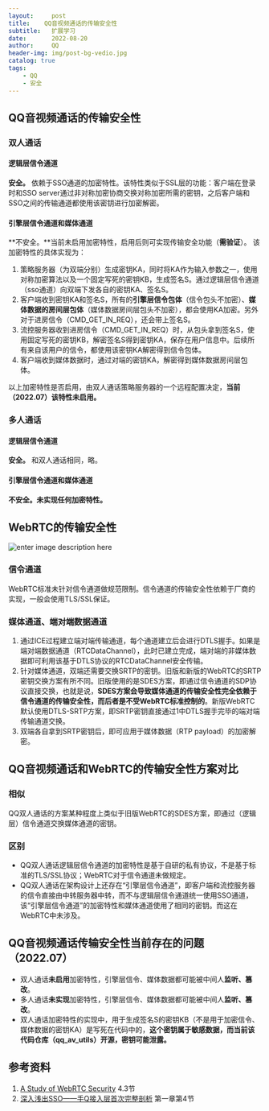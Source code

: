 ```yaml
---
layout:     post
title:    QQ音视频通话的传输安全性
subtitle:   扩展学习
date:       2022-08-20
author:     QQ
header-img: img/post-bg-vedio.jpg
catalog: true
tags:
    - QQ
    - 安全
---
```



## QQ音视频通话的传输安全性

### 双人通话

#### 逻辑层信令通道

**安全。**
依赖于SSO通道的加密特性。该特性类似于SSL层的功能：客户端在登录时和SSO server通过非对称加密协商交换对称加密所需的密钥，之后客户端和SSO之间的传输通道都使用该密钥进行加密解密。

#### 引擎层信令通道和媒体通道

**不安全。**当前未启用加密特性，启用后则可实现传输安全功能（**需验证**）。
该加密特性的具体实现为：

1. 策略服务器（为双端分别）生成密钥KA，同时将KA作为输入参数之一，使用对称加密算法以及一个固定写死的密钥KB，生成签名S。通过逻辑层信令通道（sso通道）向双端下发各自的密钥KA、签名S。
2. 客户端收到密钥KA和签名S，所有的**引擎层信令包体**（信令包头不加密）、**媒体数据的房间层包体**（媒体数据房间层包头不加密），都会使用KA加密。另外对于进房信令（CMD_GET_IN_REQ），还会带上签名S。
3. 流控服务器收到进房信令（CMD_GET_IN_REQ）时，从包头拿到签名S，使用固定写死的密钥KB，解密签名S得到密钥KA，保存在用户信息中。后续所有来自该用户的信令，都使用该密钥KA解密得到信令包体。
4. 客户端收到媒体数据时，通过对端的密钥KA，解密得到媒体数据房间层包体。

以上加密特性是否启用，由双人通话策略服务器的一个远程配置决定，**当前（2022.07）该特性未启用。**

### 多人通话

#### 逻辑层信令通道

**安全。**
和双人通话相同，略。

#### 引擎层信令通道和媒体通道

**不安全。未实现任何加密特性。**

## WebRTC的传输安全性

![enter image description here](https://iwiki.woa.com/download/attachments/1981192303/image-1658139130681.png?version=1&modificationDate=1658139130775&api=v2)

### 信令通道

WebRTC标准未针对信令通道做规范限制。信令通道的传输安全性依赖于厂商的实现，一般会使用TLS/SSL保证。

### 媒体通道、端对端数据通道

1. 通过ICE过程建立端对端传输通道，每个通道建立后会进行DTLS握手。如果是端对端数据通道（RTCDataChannel），此时已建立完成，端对端的非媒体数据即可利用该基于DTLS协议的RTCDataChannel安全传输。
2. 针对媒体通道，双端还需要交换SRTP的密钥。旧版和新版的WebRTC的SRTP密钥交换方案有所不同。旧版使用的是SDES方案，即通过信令通道的SDP协议直接交换，也就是说，**SDES方案会导致媒体通道的传输安全性完全依赖于信令通道的传输安全性，而后者是不受WebRTC标准控制的**。新版WebRTC默认使用DTLS-SRTP方案，即SRTP密钥直接通过1中DTLS握手完毕的端对端传输通道交换。
3. 双端各自拿到SRTP密钥后，即可应用于媒体数据（RTP payload）的加密解密。

## QQ音视频通话和WebRTC的传输安全性方案对比

### 相似

QQ双人通话的方案某种程度上类似于旧版WebRTC的SDES方案，即通过（逻辑层）信令通道交换媒体通道的密钥。

### 区别

- QQ双人通话逻辑层信令通道的加密特性是基于自研的私有协议，不是基于标准的TLS/SSL协议；WebRTC对于信令通道未做规定。
- QQ双人通话在架构设计上还存在“引擎层信令通道”，即客户端和流控服务器的信令直接由中转服务器中转，而不与逻辑层信令通道统一使用SSO通道，该“引擎层信令通道”的加密特性和媒体通道使用了相同的密钥。而这在WebRTC中未涉及。

## QQ音视频通话传输安全性当前存在的问题（2022.07）

- 双人通话**未启用**加密特性，引擎层信令、媒体数据都可能被中间人**监听、篡改**。
- 多人通话**未实现**加密特性，引擎层信令、媒体数据都可能被中间人**监听、篡改**。
- 双人通话加密特性的实现中，用于生成签名S的密钥KB（不是用于加密信令、媒体数据的密钥KA）是写死在代码中的，**这个密钥属于敏感数据，而当前该代码仓库（qq_av_utils）开源，密钥可能泄露。**

## 参考资料

1. [A Study of WebRTC Security](https://webrtc-security.github.io/) 4.3节
2. [深入浅出SSO——手Q接入层首次完整剖析](https://km.woa.com/group/578/articles/show/217888) 第一章第4节
